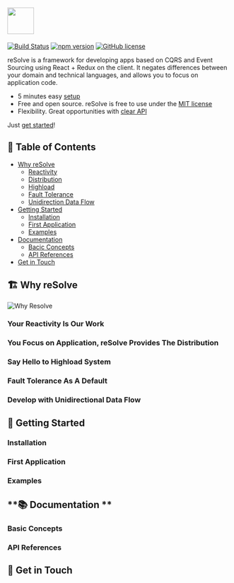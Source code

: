 
# [<img src="https://user-images.githubusercontent.com/15689049/29659048-ad0d158a-88c5-11e7-9354-dbe4bb105ad7.png" height="60">](https://github.com/reimagined/resolve/)

[![Build Status](https://travis-ci.org/reimagined/resolve.svg?branch=master)](https://travis-ci.org/reimagined/resolve) [![npm version](https://badge.fury.io/js/create-resolve-app.svg)](https://badge.fury.io/js/create-resolve-app) [![GitHub license](https://img.shields.io/badge/license-MIT-blue.svg)](https://raw.githubusercontent.com/reimagined/resolve/master/LICENSE)

reSolve is a framework for developing apps based on CQRS and Event Sourcing using React + Redux on the client. It negates differences between your domain and technical languages, and allows you to focus on application code.

* 5 minutes easy [setup](#-installation)
* Free and open source. reSolve is free to use under the [MIT license](https://github.com/reimagined/resolve/blob/master/LICENSE.md)
* Flexibility. Great opportunities with [clear API](#-documentation)

Just [get started](#-getting-started)!

## **📑 Table of Contents**
* [Why reSolve](#why-resolve)
    * [Reactivity](#reactivity)
    * [Distribution](#distribution)
    * [Highload](#highload)
    * [Fault Tolerance](#fault-tolerance)
    * [Unidirection Data Flow](#unidirection-data-flow)
* [Getting Started](#-getting-started)
    * [Installation](#-installation)
    * [First Application](#-first-application)
    * [Examples](#-examples)
* [Documentation](#-documentation)
    * [Bacic Concepts](#-basic-concepts)
    * [API References](#-api-references)
* [Get in Touch](#get-in-touch)

## <a name="why-resolve">**🏗️ Why reSolve**</a>

![Why Resolve](https://github.com/reimagined/resolve/blob/master/readme-1.png)

### <a name="reactivity">Your **Reactivity** Is Our Work</a>

### <a name="distribution">You Focus on Application, reSolve Provides The **Distribution**</a>

### <a name="highload">Say Hello to **Highload** System</a>

### <a name="fault-tolerance">**Fault Tolerance** As A Default</a>

### <a name="unidirection-data-flow">Develop with **Unidirectional Data Flow**</a>

## **🚀 Getting Started**

### Installation

### First Application

### Examples

## **📚 Documentation **

### Basic Concepts

### API References

## **📢 Get in Touch**
